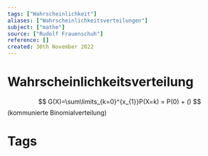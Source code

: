 ```yaml
---
tags: ["Wahrscheinlichkeit"]
aliases: ["Wahrscheinlichkeitsverteilungen"]
subject: ["mathe"]
source: ["Rudolf Frauenschuh"]
reference: []
created: 30th November 2022
---
```


# Wahrscheinlichkeitsverteilung

$$
G(X)=\sum\limits_{k=0}^{x_{1}}P(X=k) = P(0) + ()
$$
(kommunierte Binomialverteilung)

# Tags